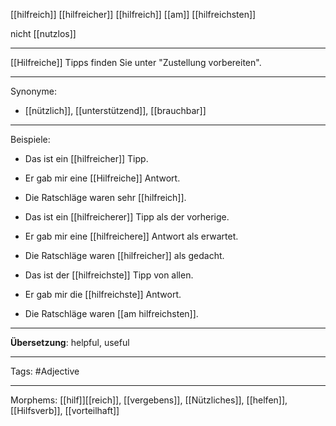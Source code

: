 [[hilfreich]]
[[hilfreicher]]
[[hilfreich]]
[[am]] [[hilfreichsten]]

nicht [[nutzlos]]

---
[[Hilfreiche]] Tipps finden Sie unter "Zustellung vorbereiten".

---

Synonyme:
- [[nützlich]], [[unterstützend]], [[brauchbar]]

---
Beispiele:

- Das ist ein [[hilfreicher]] Tipp.
- Er gab mir eine [[Hilfreiche]] Antwort.
- Die Ratschläge waren sehr [[hilfreich]].

- Das ist ein [[hilfreicherer]] Tipp als der vorherige.
- Er gab mir eine [[hilfreichere]] Antwort als erwartet.
- Die Ratschläge waren [[hilfreicher]] als gedacht.

- Das ist der [[hilfreichste]] Tipp von allen.
- Er gab mir die [[hilfreichste]] Antwort.
- Die Ratschläge waren [[am hilfreichsten]].

---
**Übersetzung**:
helpful, useful

---

Tags: 
#Adjective

---
Morphems:
[[hilf]][[reich]], [[vergebens]], [[Nützliches]], [[helfen]], [[Hilfsverb]], [[vorteilhaft]]